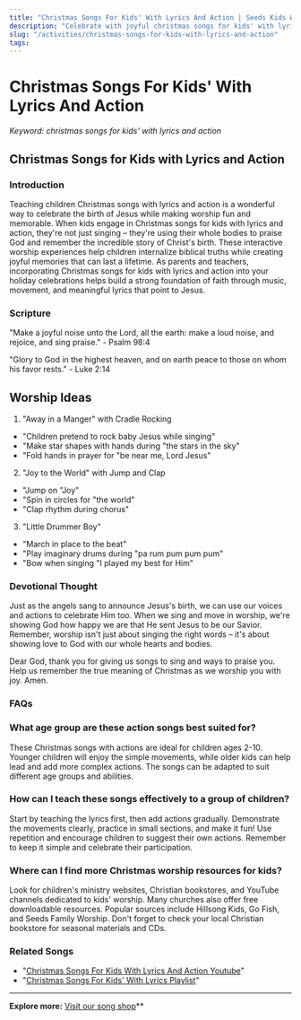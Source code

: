 ```yaml
---
title: "Christmas Songs For Kids' With Lyrics And Action | Seeds Kids Worship"
description: "Celebrate with joyful christmas songs for kids' with lyrics and action featuring biblical Christmas themes. Holiday worship music for children and families."
slug: "/activities/christmas-songs-for-kids-with-lyrics-and-action"
tags:
---
```


# Christmas Songs For Kids' With Lyrics And Action

_Keyword: christmas songs for kids' with lyrics and action_

## Christmas Songs for Kids with Lyrics and Action

### Introduction
Teaching children Christmas songs with lyrics and action is a wonderful way to celebrate the birth of Jesus while making worship fun and memorable. When kids engage in Christmas songs for kids with lyrics and action, they're not just singing – they're using their whole bodies to praise God and remember the incredible story of Christ's birth. These interactive worship experiences help children internalize biblical truths while creating joyful memories that can last a lifetime. As parents and teachers, incorporating Christmas songs for kids with lyrics and action into your holiday celebrations helps build a strong foundation of faith through music, movement, and meaningful lyrics that point to Jesus.

### Scripture
"Make a joyful noise unto the Lord, all the earth: make a loud noise, and rejoice, and sing praise." - Psalm 98:4

"Glory to God in the highest heaven, and on earth peace to those on whom his favor rests." - Luke 2:14

## Worship Ideas
1. "Away in a Manger" with Cradle Rocking
- "Children pretend to rock baby Jesus while singing"
- "Make star shapes with hands during "the stars in the sky"
- "Fold hands in prayer for "be near me, Lord Jesus"

2. "Joy to the World" with Jump and Clap
- "Jump on "Joy"
- "Spin in circles for "the world"
- "Clap rhythm during chorus"

3. "Little Drummer Boy"
- "March in place to the beat"
- "Play imaginary drums during "pa rum pum pum pum"
- "Bow when singing "I played my best for Him"

### Devotional Thought
Just as the angels sang to announce Jesus's birth, we can use our voices and actions to celebrate Him too. When we sing and move in worship, we're showing God how happy we are that He sent Jesus to be our Savior. Remember, worship isn't just about singing the right words – it's about showing love to God with our whole hearts and bodies.

Dear God, thank you for giving us songs to sing and ways to praise you. Help us remember the true meaning of Christmas as we worship you with joy. Amen.

### FAQs

### What age group are these action songs best suited for?
These Christmas songs with actions are ideal for children ages 2-10. Younger children will enjoy the simple movements, while older kids can help lead and add more complex actions. The songs can be adapted to suit different age groups and abilities.

### How can I teach these songs effectively to a group of children?
Start by teaching the lyrics first, then add actions gradually. Demonstrate the movements clearly, practice in small sections, and make it fun! Use repetition and encourage children to suggest their own actions. Remember to keep it simple and celebrate their participation.

### Where can I find more Christmas worship resources for kids?
Look for children's ministry websites, Christian bookstores, and YouTube channels dedicated to kids' worship. Many churches also offer free downloadable resources. Popular sources include Hillsong Kids, Go Fish, and Seeds Family Worship. Don't forget to check your local Christian bookstore for seasonal materials and CDs.

### Related Songs

- "[Christmas Songs For Kids With Lyrics And Action Youtube](/activities/christmas-songs-for-kids-with-lyrics-and-action-youtube/)"
- "[Christmas Songs For Kids' With Lyrics Playlist](/activities/christmas-songs-for-kids-with-lyrics-playlist/)"

---

**Explore more:** [Visit our song shop](https://seedskidsworship.com/shop)**

<!-- Schema Markup -->
<script type="application/ld+json">
{
  "@context": "https://schema.org",
  "@type": "MusicRecording",
  "name": "Christmas Songs For Kids' With Lyrics And Action",
  "byArtist": {
    "@type": "MusicGroup",
    "name": "Seeds Kids Worship"
  },
  "isFamilyFriendly": true,
  "url": "https://seedskidsworship.com/activities/christmas-songs-for-kids-with-lyrics-and-action/"
}
</script>